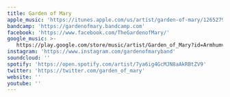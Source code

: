 ```yaml
---
title: Garden of Mary
apple_music: 'https://itunes.apple.com/us/artist/garden-of-mary/1265279808'
bandcamp: 'https://gardenofmary.bandcamp.com'
facebook: 'https://www.facebook.com/TheGardenofMary/'
google_music: >-
   https://play.google.com/store/music/artist/Garden_of_Mary?id=Armhumvdn3h7o37fyphwqa6esrm
instagram: 'https://www.instagram.com/gardenofmaryband'
soundcloud: ''
spotify: 'https://open.spotify.com/artist/7ya6ig4GcMJN8aAkRBtZV9'
twitter: 'https://twitter.com/garden_of_mary'
website: ''
youtube: ''
---
```

